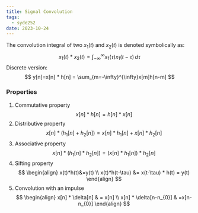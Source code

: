 ```yaml
---
title: Signal Convolution
tags:
  - syde252
date: 2023-10-24
---
```

The convolution integral of two $x_{1}(t)$ and $x_{2}(t)$ is denoted symbolically as:
$$
x_{1}(t) * x_{2}(t) = \int_{-\infty}^{\infty} x_{1}(\tau)x_{1}(t-\tau) \, d\tau 
$$
Discrete version:
$$
y[n]=x[n] * h[n] = \sum_{m=-\infty}^{\infty}x[m]h[n-m]
$$

### Properties
1) Commutative property
$$
x[n] * h[n] = h[n] * x[n]
$$
2) Distributive property
$$
x[n]*(h_{1}[n]+h_{2}[n]) = x[n] * h_{1}[n] + x[n]*h_{2}[n]
$$
3) Associative property
$$
x[n]*(h_{1}[n]*h_{2}[n]) = (x[n]*h_{1}[n])*h_{2}[n]
$$
4) Sifting property
$$
\begin{align}
x(t)*h(t)&=y(t) \\
x(t)*h(t-\tau) &= x(t-\tau) * h(t) = y(t)
\end{align}
$$
5) Convolution with an impulse
$$
\begin{align}
x[n] * \delta[n]  & = x[n] \\
x[n] * \delta[n-n_{0}] & =x[n-n_{0}]
\end{align}
$$
